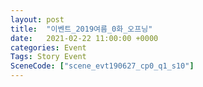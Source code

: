 ```yaml
---
layout: post
title:  "이벤트_2019여름_0화_오프닝"
date:   2021-02-22 11:00:00 +0000
categories: Event
Tags: Story Event
SceneCode: ["scene_evt190627_cp0_q1_s10"]
---
```

